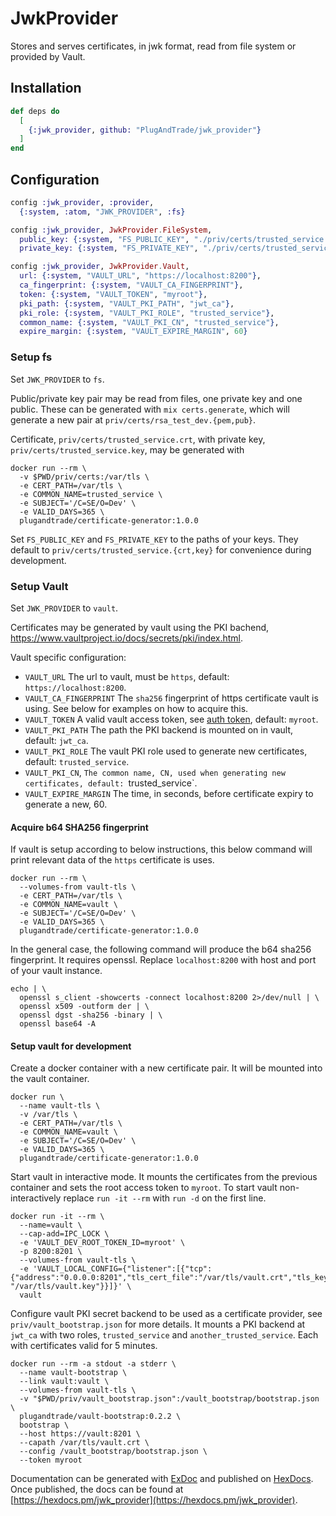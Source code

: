 # JwkProvider

Stores and serves certificates, in jwk format, read from file system or provided by Vault.

## Installation

```elixir
def deps do
  [
    {:jwk_provider, github: "PlugAndTrade/jwk_provider"}
  ]
end
```

## Configuration

```elixir
config :jwk_provider, :provider,
  {:system, :atom, "JWK_PROVIDER", :fs}

config :jwk_provider, JwkProvider.FileSystem,
  public_key: {:system, "FS_PUBLIC_KEY", "./priv/certs/trusted_service.crt"},
  private_key: {:system, "FS_PRIVATE_KEY", "./priv/certs/trusted_service.key"}

config :jwk_provider, JwkProvider.Vault,
  url: {:system, "VAULT_URL", "https://localhost:8200"},
  ca_fingerprint: {:system, "VAULT_CA_FINGERPRINT"},
  token: {:system, "VAULT_TOKEN", "myroot"},
  pki_path: {:system, "VAULT_PKI_PATH", "jwt_ca"},
  pki_role: {:system, "VAULT_PKI_ROLE", "trusted_service"},
  common_name: {:system, "VAULT_PKI_CN", "trusted_service"},
  expire_margin: {:system, "VAULT_EXPIRE_MARGIN", 60}
```

### Setup fs

Set `JWK_PROVIDER` to `fs`.

Public/private key pair may be read from files, one private key and one public.
These can be generated with `mix certs.generate`, which will generate a new
pair at `priv/certs/rsa_test_dev.{pem,pub}`.

Certificate, `priv/certs/trusted_service.crt`, with private key,
`priv/certs/trusted_service.key`, may be generated with
```
docker run --rm \
  -v $PWD/priv/certs:/var/tls \
  -e CERT_PATH=/var/tls \
  -e COMMON_NAME=trusted_service \
  -e SUBJECT='/C=SE/O=Dev' \
  -e VALID_DAYS=365 \
  plugandtrade/certificate-generator:1.0.0
```

Set `FS_PUBLIC_KEY` and `FS_PRIVATE_KEY` to the paths of your keys. They
default to `priv/certs/trusted_service.{crt,key}` for convenience during
development.

### Setup Vault

Set `JWK_PROVIDER` to `vault`.

Certificates may be generated by vault using the PKI bachend,
https://www.vaultproject.io/docs/secrets/pki/index.html.

Vault specific configuration:
  * `VAULT_URL` The url to vault, must be `https`, default: `https://localhost:8200`.
  * `VAULT_CA_FINGERPRINT` The `sha256` fingerprint of https certificate vault is using.
    See below for examples on how to acquire this.
  * `VAULT_TOKEN` A valid vault access token,
    see [auth token](https://www.vaultproject.io/docs/auth/token.html), default: `myroot`.
  * `VAULT_PKI_PATH` The path the PKI backend is mounted on in vault, default: `jwt_ca`.
  * `VAULT_PKI_ROLE` The vault PKI role used to generate new certificates, default: `trusted_service`.
  * `VAULT_PKI_CN`, `The common name, CN, used when generating new certificates, default: `trusted_service`.
  * `VAULT_EXPIRE_MARGIN` The time, in seconds, before certificate expiry to generate a new, 60.

#### Acquire b64 SHA256 fingerprint

If vault is setup according to below instructions, this below command will
print relevant data of the `https` certificate is uses.

```
docker run --rm \
  --volumes-from vault-tls \
  -e CERT_PATH=/var/tls \
  -e COMMON_NAME=vault \
  -e SUBJECT='/C=SE/O=Dev' \
  -e VALID_DAYS=365 \
  plugandtrade/certificate-generator:1.0.0
```

In the general case, the following command will produce the b64 sha256 fingerprint.
It requires openssl. Replace `localhost:8200` with host and port of your vault instance.

```
echo | \
  openssl s_client -showcerts -connect localhost:8200 2>/dev/null | \
  openssl x509 -outform der | \
  openssl dgst -sha256 -binary | \
  openssl base64 -A
```


#### Setup vault for development

Create a docker container with a new certificate pair. It will be mounted into the vault container.
```
docker run \
  --name vault-tls \
  -v /var/tls \
  -e CERT_PATH=/var/tls \
  -e COMMON_NAME=vault \
  -e SUBJECT='/C=SE/O=Dev' \
  -e VALID_DAYS=365 \
  plugandtrade/certificate-generator:1.0.0
```

Start vault in interactive mode. It mounts the certificates from the previous
container and sets the root access token to `myroot`. To start vault
non-interactively replace `run -it --rm` with `run -d` on the first line.

```
docker run -it --rm \
  --name=vault \
  --cap-add=IPC_LOCK \
  -e 'VAULT_DEV_ROOT_TOKEN_ID=myroot' \
  -p 8200:8201 \
  --volumes-from vault-tls \
  -e 'VAULT_LOCAL_CONFIG={"listener":[{"tcp":{"address":"0.0.0.0:8201","tls_cert_file":"/var/tls/vault.crt","tls_key_file": "/var/tls/vault.key"}}]}' \
  vault
```

Configure vault PKI secret backend to be used as a certificate provider, see `priv/vault_bootstrap.json` for more
details. It mounts a PKI backend at `jwt_ca` with two roles, `trusted_service` and `another_trusted_service`. Each with
certificates valid for 5 minutes.

```
docker run --rm -a stdout -a stderr \
  --name vault-bootstrap \
  --link vault:vault \
  --volumes-from vault-tls \
  -v "$PWD/priv/vault_bootstrap.json":/vault_bootstrap/bootstrap.json \
  plugandtrade/vault-bootstrap:0.2.2 \
  bootstrap \
  --host https://vault:8201 \
  --capath /var/tls/vault.crt \
  --config /vault_bootstrap/bootstrap.json \
  --token myroot
```

Documentation can be generated with [ExDoc](https://github.com/elixir-lang/ex_doc)
and published on [HexDocs](https://hexdocs.pm). Once published, the docs can
be found at [https://hexdocs.pm/jwk_provider](https://hexdocs.pm/jwk_provider).

